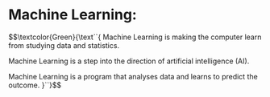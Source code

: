 # Machine Learning:

$$\textcolor{Green}{\text``\{ Machine Learning is making the computer learn from studying data and statistics.

Machine Learning is a step into the direction of artificial intelligence (AI).

Machine Learning is a program that analyses data and learns to predict the outcome. \}``}$$
